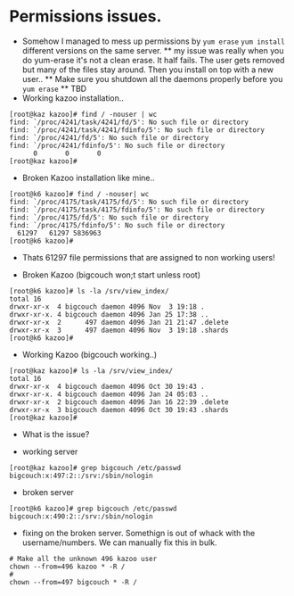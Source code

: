 # Permissions issues.

* Somehow I managed to mess up permissions by `yum erase` `yum install` different versions on the same server.
  ** my issue was really when you do yum-erase it's not a clean erase.  It half fails.  The user gets removed but many of the files stay around.  Then you install on top with a new user.. 
     ** Make sure you shutdown all the daemons properly before you `yum erase`
     ** TBD
* Working kazoo installation..
```
[root@kaz kazoo]# find / -nouser | wc
find: `/proc/4241/task/4241/fd/5': No such file or directory
find: `/proc/4241/task/4241/fdinfo/5': No such file or directory
find: `/proc/4241/fd/5': No such file or directory
find: `/proc/4241/fdinfo/5': No such file or directory
      0       0       0
[root@kaz kazoo]# 
```

* Broken Kazoo installation like mine..
```
[root@k6 kazoo]# find / -nouser| wc
find: `/proc/4175/task/4175/fd/5': No such file or directory
find: `/proc/4175/task/4175/fdinfo/5': No such file or directory
find: `/proc/4175/fd/5': No such file or directory
find: `/proc/4175/fdinfo/5': No such file or directory
  61297   61297 5836963
[root@k6 kazoo]# 

```

* Thats 61297 file permissions that are assigned to non working users!

* Broken Kazoo (bigcouch won;t start unless root)
```
[root@k6 kazoo]# ls -la /srv/view_index/
total 16
drwxr-xr-x  4 bigcouch daemon 4096 Nov  3 19:18 .
drwxr-xr-x. 4 bigcouch daemon 4096 Jan 25 17:38 ..
drwxr-xr-x  2      497 daemon 4096 Jan 21 21:47 .delete
drwxr-xr-x  3      497 daemon 4096 Nov  3 19:18 .shards
[root@k6 kazoo]# 

```

* Working Kazoo (bigcouch working..)
```
[root@kaz kazoo]# ls -la /srv/view_index/
total 16
drwxr-xr-x  4 bigcouch daemon 4096 Oct 30 19:43 .
drwxr-xr-x. 4 bigcouch daemon 4096 Jan 24 05:03 ..
drwxr-xr-x  2 bigcouch daemon 4096 Jan 16 22:39 .delete
drwxr-xr-x  3 bigcouch daemon 4096 Oct 30 19:43 .shards
[root@kaz kazoo]# 

```

* What is the issue?  

* working server
```
[root@kaz kazoo]# grep bigcouch /etc/passwd
bigcouch:x:497:2::/srv:/sbin/nologin

```

* broken server
```
[root@k6 kazoo]# grep bigcouch /etc/passwd
bigcouch:x:490:2::/srv:/sbin/nologin

```


* fixing on the broken server.  Somethign is out of whack with the username/numbers.  We can manually fix this in bulk.
 
```
# Make all the unknown 496 kazoo user
chown --from=496 kazoo * -R /
# 
chown --from=497 bigcouch * -R /

```
